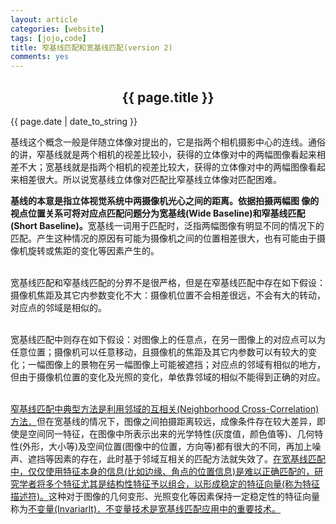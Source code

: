 ```yaml
---
layout: article
categories: [website]
tags: [jojo,code]
title: 窄基线匹配和宽基线匹配(version 2)
comments: yes
---
```


<div>
  <h2 align="center">{{ page.title }}</h2>
</div>
<p>{{ page.date | date_to_string }}</p>
<div id="content">
  <p>  基线这个概念一般是伴随立体像对提出的，它是指两个相机摄影中心的连线。通俗的讲，窄基线就是两个相机的视差比较小，获得的立体像对中的两幅图像看起来相差不大；宽基线就是指两个相机的视差比较大，获得的立体像对中的两幅图像看起来相差很大。所以说宽基线立体像对匹配比窄基线立体像对匹配困难。  </p>
  <p><strong>   基线的本意是指立体视觉系统中两摄像机光心之间的距离。依据拍摄两幅图 像的视点位置关系可将对应点匹配问题分为宽基线(Wide Baseline)和窄基线匹配(Short Baseline)。</strong>宽基线一词用于匹配时，泛指两幅图像有明显不同的情况下的匹配。产生这种情况的原因有可能为摄像机之间的位置相差很大，也有可能由于摄像机旋转或焦距的变化等因素产生的。</p>
  <p><br />
    宽基线匹配和窄基线匹配的分界不是很严格，但是在窄基线匹配中存在如下假设：摄像机焦距及其它内参数变化不大：摄像机位置不会相差很远，不会有大的转动，对应点的邻域是相似的。</p>
  <p><br />
    宽基线匹配中则存在如下假设：对图像上的任意点，在另一图像上的对应点可以为任意位置；摄像机可以任意移动，且摄像机的焦距及其它内参数可以有较大的变化；一幅图像上的景物在另一幅图像上可能被遮挡；对应点的邻域有相似的地方，但由于摄像机位置的变化及光照的变化，单依靠邻域的相似不能得到正确的对应。</p>
  <p><br />
    <u>窄基线匹配中典型方法是利用邻域的互相关(Neighborhood Cross-Correlation)方法．</u>但在宽基线的情况下，图像之间拍摄距离较远，成像条件存在较大差异，即使是空间同一特征，在图像中所表示出来的光学特性(灰度值，颜色值等)、几何特性(外形，大小等)及空间位置(图像中的位置，方向等)都有很大的不同，再加上噪声、遮挡等因素的存在，此时基于邻域互相关的匹配方法就失效了。<u>在宽基线匹配中，仅仅使用特征本身的信息(比如边缘、角点的位置信息)是难以正确匹配的，研究学者将多个特征尤其是结构性特征予以组合，以形成稳定的特征向量(称为特征描述符)。</u>这种对于图像的几何变形、光照变化等因素保持一定稳定性的特征向量称为<u>不变量(Invariarlt)．不变量技术是宽基线匹配应用中的重要技术。</u></p>
</div>


